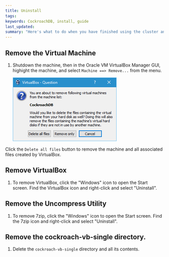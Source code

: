 ```yaml
---
title: Uninstall
tags: 
keywords: CockroachDB, install, guide
last_updated: 
summary: "Here's what to do when you have finished using the cluster and want to remove everything set up in this guide."
---
```


## Remove the Virtual Machine

1. Shutdown the machine, then in the Oracle VM VirtualBox Manager GUI, highight the machine, and select `Machine ==> Remove...` from the menu.

   ![Remove VM](images/Remove_VM.png)

Click the `Delete all files` button to remove the machine and all associated files created by VirtualBox.

## Remove VirtualBox

1. To remove VirtualBox, click the "Windows" icon to open the Start screen. Find the VirtualBox icon and right-click and select "Uninstall".


## Remove the Uncompress Utility

1. To remove 7zip, click the "Windows" icon to open the Start screen. Find the 7zip icon and right-click and select "Uninstall".


## Remove the cockroach-vb-single directory.

1. Delete the `cockroach-vb-single` directory and all its contents.
